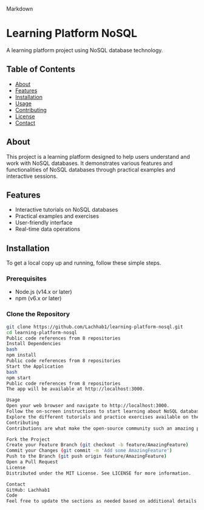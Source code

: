 
Markdown
# Learning Platform NoSQL

A learning platform project using NoSQL database technology.

## Table of Contents

- [About](#about)
- [Features](#features)
- [Installation](#installation)
- [Usage](#usage)
- [Contributing](#contributing)
- [License](#license)
- [Contact](#contact)

## About

This project is a learning platform designed to help users understand and work with NoSQL databases. It demonstrates various features and functionalities of NoSQL databases through practical examples and interactive sessions.

## Features

- Interactive tutorials on NoSQL databases
- Practical examples and exercises
- User-friendly interface
- Real-time data operations

## Installation

To get a local copy up and running, follow these simple steps.

### Prerequisites

- Node.js (v14.x or later)
- npm (v6.x or later)

### Clone the Repository

```bash
git clone https://github.com/Lachhab1/learning-platform-nosql.git
cd learning-platform-nosql
Public code references from 8 repositories
Install Dependencies
bash
npm install
Public code references from 8 repositories
Start the Application
bash
npm start
Public code references from 8 repositories
The app will be available at http://localhost:3000.

Usage
Open your web browser and navigate to http://localhost:3000.
Follow the on-screen instructions to start learning about NoSQL databases.
Explore the different tutorials and practice exercises available on the platform.
Contributing
Contributions are what make the open-source community such an amazing place to be, learn, and create. Any contributions you make are greatly appreciated.

Fork the Project
Create your Feature Branch (git checkout -b feature/AmazingFeature)
Commit your Changes (git commit -m 'Add some AmazingFeature')
Push to the Branch (git push origin feature/AmazingFeature)
Open a Pull Request
License
Distributed under the MIT License. See LICENSE for more information.

Contact
GitHub: Lachhab1
Code
Feel free to update the sections as needed based on additional details or changes to your project.

